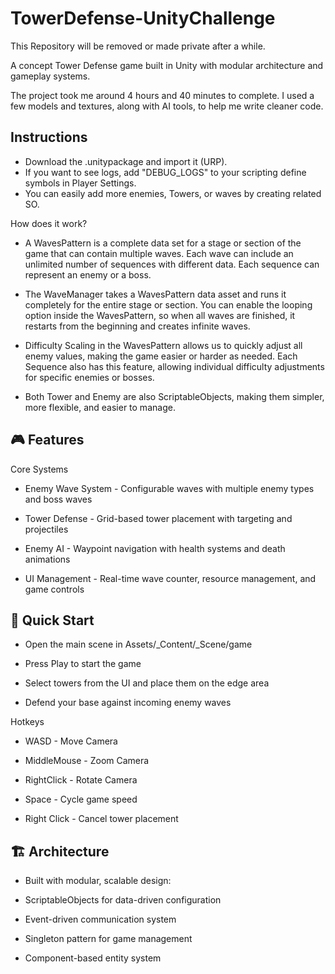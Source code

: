 # TowerDefense-UnityChallenge
This Repository will be removed or made private after a while.

A concept Tower Defense game built in Unity with modular architecture and gameplay systems.

The project took me around 4 hours and 40 minutes to complete. I used a few models and textures, along with AI tools, to help me write cleaner code.

## Instructions
- Download the .unitypackage and import it (URP).
- If you want to see logs, add "DEBUG_LOGS" to your scripting define symbols in Player Settings.
- You can easily add more enemies, Towers, or waves by creating related SO.

How does it work?

- A WavesPattern is a complete data set for a stage or section of the game that can contain multiple waves.
Each wave can include an unlimited number of sequences with different data.
Each sequence can represent an enemy or a boss.

- The WaveManager takes a WavesPattern data asset and runs it completely for the entire stage or section.
You can enable the looping option inside the WavesPattern, so when all waves are finished, it restarts from the beginning and creates infinite waves.

- Difficulty Scaling in the WavesPattern allows us to quickly adjust all enemy values, making the game easier or harder as needed. Each Sequence also has this feature, allowing individual difficulty adjustments for specific enemies or bosses.

- Both Tower and Enemy are also ScriptableObjects, making them simpler, more flexible, and easier to manage.




## 🎮 Features
Core Systems

- Enemy Wave System - Configurable waves with multiple enemy types and boss waves

- Tower Defense - Grid-based tower placement with targeting and projectiles

- Enemy AI - Waypoint navigation with health systems and death animations

- UI Management - Real-time wave counter, resource management, and game controls


## 🚀 Quick Start

- Open the main scene in Assets/_Content/_Scene/game

- Press Play to start the game

- Select towers from the UI and place them on the edge area

- Defend your base against incoming enemy waves

Hotkeys

- WASD - Move Camera

- MiddleMouse - Zoom Camera

- RightClick - Rotate Camera

- Space - Cycle game speed

- Right Click - Cancel tower placement


## 🏗️ Architecture

- Built with modular, scalable design:

- ScriptableObjects for data-driven configuration

- Event-driven communication system

- Singleton pattern for game management

- Component-based entity system
